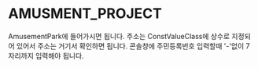 # AMUSMENT_PROJECT
AmusementPark에 들어가시면 됩니다.
주소는 ConstValueClass에  상수로 지정되어 있어서 주소는 거기서 확인하면 됩니다.
콘솔창에 주민등록번호 입력할때 '-'없이 7자리까지 입력해야 됩니다.